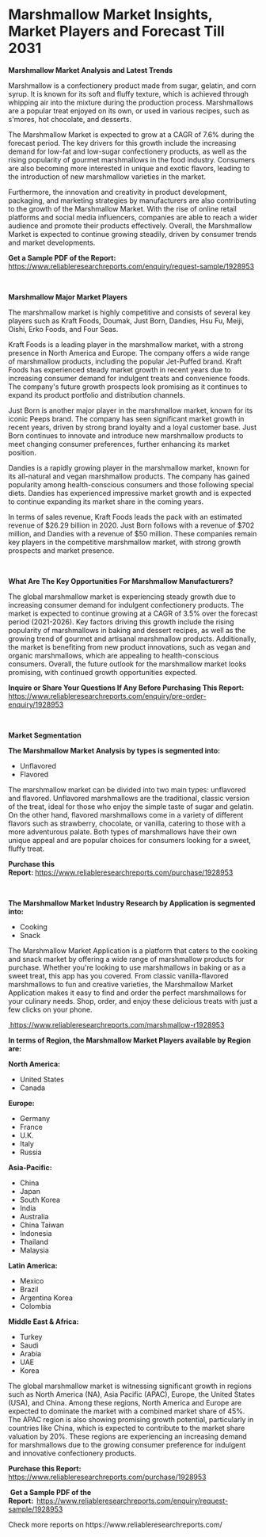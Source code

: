 <p><h1>Marshmallow Market Insights, Market Players and Forecast Till 2031</h1></p><p><strong>Marshmallow Market Analysis and Latest Trends</strong></p>
<p><p>Marshmallow is a confectionery product made from sugar, gelatin, and corn syrup. It is known for its soft and fluffy texture, which is achieved through whipping air into the mixture during the production process. Marshmallows are a popular treat enjoyed on its own, or used in various recipes, such as s'mores, hot chocolate, and desserts.</p><p>The Marshmallow Market is expected to grow at a CAGR of 7.6% during the forecast period. The key drivers for this growth include the increasing demand for low-fat and low-sugar confectionery products, as well as the rising popularity of gourmet marshmallows in the food industry. Consumers are also becoming more interested in unique and exotic flavors, leading to the introduction of new marshmallow varieties in the market.</p><p>Furthermore, the innovation and creativity in product development, packaging, and marketing strategies by manufacturers are also contributing to the growth of the Marshmallow Market. With the rise of online retail platforms and social media influencers, companies are able to reach a wider audience and promote their products effectively. Overall, the Marshmallow Market is expected to continue growing steadily, driven by consumer trends and market developments.</p></p>
<p><strong>Get a Sample PDF of the Report:&nbsp;</strong> <a href="https://www.reliableresearchreports.com/enquiry/request-sample/1928953">https://www.reliableresearchreports.com/enquiry/request-sample/1928953</a></p>
<p>&nbsp;</p>
<p><strong>Marshmallow Major Market Players</strong></p>
<p><p>The marshmallow market is highly competitive and consists of several key players such as Kraft Foods, Doumak, Just Born, Dandies, Hsu Fu, Meiji, Oishi, Erko Foods, and Four Seas. </p><p>Kraft Foods is a leading player in the marshmallow market, with a strong presence in North America and Europe. The company offers a wide range of marshmallow products, including the popular Jet-Puffed brand. Kraft Foods has experienced steady market growth in recent years due to increasing consumer demand for indulgent treats and convenience foods. The company's future growth prospects look promising as it continues to expand its product portfolio and distribution channels.</p><p>Just Born is another major player in the marshmallow market, known for its iconic Peeps brand. The company has seen significant market growth in recent years, driven by strong brand loyalty and a loyal customer base. Just Born continues to innovate and introduce new marshmallow products to meet changing consumer preferences, further enhancing its market position.</p><p>Dandies is a rapidly growing player in the marshmallow market, known for its all-natural and vegan marshmallow products. The company has gained popularity among health-conscious consumers and those following special diets. Dandies has experienced impressive market growth and is expected to continue expanding its market share in the coming years.</p><p>In terms of sales revenue, Kraft Foods leads the pack with an estimated revenue of $26.29 billion in 2020. Just Born follows with a revenue of $702 million, and Dandies with a revenue of $50 million. These companies remain key players in the competitive marshmallow market, with strong growth prospects and market presence.</p></p>
<p>&nbsp;</p>
<p><strong>What Are The Key Opportunities For Marshmallow Manufacturers?</strong></p>
<p><p>The global marshmallow market is experiencing steady growth due to increasing consumer demand for indulgent confectionery products. The market is expected to continue growing at a CAGR of 3.5% over the forecast period (2021-2026). Key factors driving this growth include the rising popularity of marshmallows in baking and dessert recipes, as well as the growing trend of gourmet and artisanal marshmallow products. Additionally, the market is benefiting from new product innovations, such as vegan and organic marshmallows, which are appealing to health-conscious consumers. Overall, the future outlook for the marshmallow market looks promising, with continued growth opportunities expected.</p></p>
<p><strong>Inquire or Share Your Questions If Any Before Purchasing This Report:</strong> <a href="https://www.reliableresearchreports.com/enquiry/pre-order-enquiry/1928953">https://www.reliableresearchreports.com/enquiry/pre-order-enquiry/1928953</a></p>
<p>&nbsp;</p>
<p><strong>Market Segmentation</strong></p>
<p><strong>The Marshmallow Market Analysis by types is segmented into:</strong></p>
<p><ul><li>Unflavored</li><li>Flavored</li></ul></p>
<p><p>The marshmallow market can be divided into two main types: unflavored and flavored. Unflavored marshmallows are the traditional, classic version of the treat, ideal for those who enjoy the simple taste of sugar and gelatin. On the other hand, flavored marshmallows come in a variety of different flavors such as strawberry, chocolate, or vanilla, catering to those with a more adventurous palate. Both types of marshmallows have their own unique appeal and are popular choices for consumers looking for a sweet, fluffy treat.</p></p>
<p><strong>Purchase this Report:&nbsp;</strong><a href="https://www.reliableresearchreports.com/purchase/1928953">https://www.reliableresearchreports.com/purchase/1928953</a></p>
<p>&nbsp;</p>
<p><strong>The Marshmallow Market Industry Research by Application is segmented into:</strong></p>
<p><ul><li>Cooking</li><li>Snack</li></ul></p>
<p><p>The Marshmallow Market Application is a platform that caters to the cooking and snack market by offering a wide range of marshmallow products for purchase. Whether you're looking to use marshmallows in baking or as a sweet treat, this app has you covered. From classic vanilla-flavored marshmallows to fun and creative varieties, the Marshmallow Market Application makes it easy to find and order the perfect marshmallows for your culinary needs. Shop, order, and enjoy these delicious treats with just a few clicks on your phone.</p></p>
<p><a href="https://www.reliableresearchreports.com/marshmallow-r1928953">&nbsp;https://www.reliableresearchreports.com/marshmallow-r1928953</a></p>
<p><strong>In terms of Region, the Marshmallow Market Players available by Region are:</strong></p>
<p>
    <p> <strong> North America: </strong>
        <ul>
            <li>United States</li>
            <li>Canada</li>
        </ul>
        </p> 
    <p> <strong> Europe: </strong>
        <ul>
            <li>Germany</li>
            <li>France</li>
            <li>U.K.</li>
            <li>Italy</li>
            <li>Russia</li>
        </ul>
        </p> 
    <p> <strong> Asia-Pacific: </strong>
        <ul>
            <li>China</li>
            <li>Japan</li>
            <li>South Korea</li>
            <li>India</li>
            <li>Australia</li>
            <li>China Taiwan</li>
            <li>Indonesia</li>
            <li>Thailand</li>
            <li>Malaysia</li>
        </ul>
        </p> 
    <p> <strong> Latin America: </strong>
        <ul>
            <li>Mexico</li>
            <li>Brazil</li>
            <li>Argentina Korea</li>
            <li>Colombia</li>
        </ul>
        </p> 
    <p> <strong> Middle East & Africa: </strong>
        <ul>
            <li>Turkey</li>
            <li>Saudi</li>
            <li>Arabia</li>
            <li>UAE</li>
            <li>Korea</li>
        </ul>
    </p>
    </p>
<p><p>The global marshmallow market is witnessing significant growth in regions such as North America (NA), Asia Pacific (APAC), Europe, the United States (USA), and China. Among these regions, North America and Europe are expected to dominate the market with a combined market share of 45%. The APAC region is also showing promising growth potential, particularly in countries like China, which is expected to contribute to the market share valuation by 20%. These regions are experiencing an increasing demand for marshmallows due to the growing consumer preference for indulgent and innovative confectionery products.</p></p>
<p><strong>Purchase this Report: </strong><a href="https://www.reliableresearchreports.com/purchase/1928953">https://www.reliableresearchreports.com/purchase/1928953</a></p>
<p>&nbsp;<strong>Get a Sample PDF of the Report:&nbsp;&nbsp;</strong><a href="https://www.reliableresearchreports.com/enquiry/request-sample/1928953">https://www.reliableresearchreports.com/enquiry/request-sample/1928953</a></p>
<p><strong></strong></p>
<p>Check more reports on https://www.reliableresearchreports.com/</p>